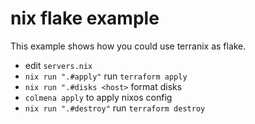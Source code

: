 # nix flake example

This example shows how you could use terranix as flake.

* edit `servers.nix`
* `nix run ".#apply"` run `terraform apply`
* `nix run ".#disks <host>` format disks 
* `colmena apply` to apply nixos config
* `nix run ".#destroy"` run `terraform destroy`
